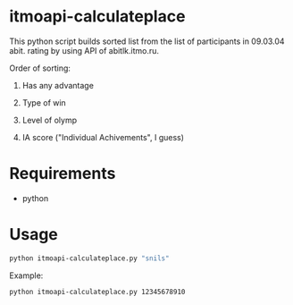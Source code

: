 # itmoapi-calculateplace

This python script builds sorted list from the list of participants in 09.03.04 abit. rating by using API of abitlk.itmo.ru.

Order of sorting:

1) Has any advantage

2) Type of win

3) Level of olymp

4) IA score ("Individual Achivements", I guess)

# Requirements

* python

# Usage

```bash
python itmoapi-calculateplace.py "snils"
```

Example:

```bash
python itmoapi-calculateplace.py 12345678910
```
